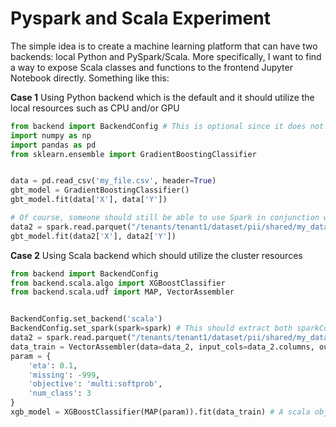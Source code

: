 # Pyspark and Scala Experiment
The simple idea is to create a machine learning platform that can have two backends: local Python and PySpark/Scala. More specifically, I want to find a way to expose Scala classes and functions to the frontend Jupyter Notebook directly. Something like this:

**Case 1** Using Python backend which is the default and it should utilize the local resources such as CPU and/or GPU
```python
from backend import BackendConfig # This is optional since it does not do anything
import numpy as np
import pandas as pd
from sklearn.ensemble import GradientBoostingClassifier


data = pd.read_csv('my_file.csv', header=True)
gbt_model = GradientBoostingClassifier()
gbt_model.fit(data['X'], data['Y'])

# Of course, someone should still be able to use Spark in conjunction with Python
data2 = spark.read.parquet("/tenants/tenant1/dataset/pii/shared/my_data.parquet").toPandas()
gbt_model.fit(data2['X'], data2['Y'])

``` 
**Case 2** Using Scala backend which should utilize the cluster resources
```python
from backend import BackendConfig
from backend.scala.algo import XGBoostClassifier
from backend.scala.udf import MAP, VectorAssembler


BackendConfig.set_backend('scala')
BackendConfig.set_spark(spark=spark) # This should extract both sparkContext and active JVM
data2 = spark.read.parquet("/tenants/tenant1/dataset/pii/shared/my_data.parquet")
data_train = VectorAssembler(data=data_2, input_cols=data_2.columns, output_cols='features')
param = {
    'eta': 0.1,
    'missing': -999,
    'objective': 'multi:softprob',
    'num_class': 3
}
xgb_model = XGBoostClassifier(MAP(param)).fit(data_train) # A scala object

``` 